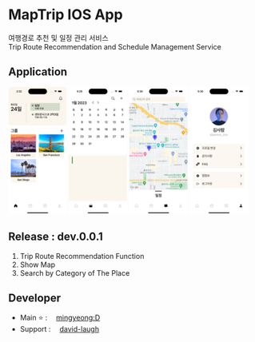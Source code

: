 # MapTrip IOS App
여행경로 추천 및 일정 관리 서비스  
Trip Route Recommendation and Schedule Management Service

## Application
<p>
    <img src=".Images/Screens/Home.png" width="117" height="255">
    <img src=".Images/Screens/Calendar.png" width="117" height="255">
    <img src=".Images/Screens/Map.png" width="117" height="255">
    <img src=".Images/Screens/Profile.png" width="117" height="255">
</p>

## Release : dev.0.0.1
1. Trip Route Recommendation Function
2. Show Map
3. Search by Category of The Place


## Developer
- Main ⭐ : <img src = "https://avatars.githubusercontent.com/u/63152086?v=4" width=10 height=10> [mingyeong:D](https://github.com/Kim-Mingyeong)
- Support : <img src = "https://avatars.githubusercontent.com/u/87547072?v=4" width=10 height=10> [david-laugh](https://github.com/david-laugh)
